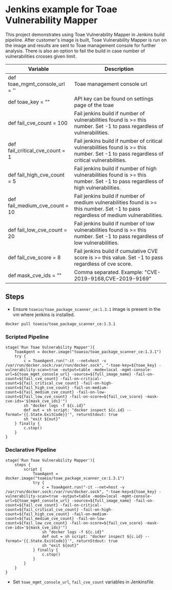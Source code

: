 # Jenkins example for Toae Vulnerability Mapper

This project demonstrates using Toae Vulnerability Mapper in Jenkins build pipeline.
After customer's image is built, Toae Vulnerability Mapper is run on the image and results are sent to Toae management console for further analysis.
There is also an option to fail the build in case number of vulnerabilities crosses given limit.

| Variable                            | Description                                                                                                                              |
|-------------------------------------|------------------------------------------------------------------------------------------------------------------------------------------|
| def toae_mgmt_console_url = '' | Toae management console url                                                                                                         |
| def toae_key = ""              | API key can be found on settings page of the toae                                                                                   |
| def fail_cve_count = 100            | Fail jenkins build if number of vulnerabilities found is >= this number. Set -1 to pass regardless of vulnerabilities.                   |
| def fail_critical_cve_count = 1     | Fail jenkins build if number of critical vulnerabilities found is >= this number. Set -1 to pass regardless of critical vulnerabilities. |
| def fail_high_cve_count = 5         | Fail jenkins build if number of high vulnerabilities found is >= this number. Set -1 to pass regardless of high vulnerabilities.         |
| def fail_medium_cve_count = 10      | Fail jenkins build if number of medium vulnerabilities found is >= this number. Set -1 to pass regardless of medium vulnerabilities.     |
| def fail_low_cve_count = 20         | Fail jenkins build if number of low vulnerabilities found is >= this number. Set -1 to pass regardless of low vulnerabilities.           |  
| def fail_cve_score = 8              | Fail jenkins build if cumulative CVE score is >= this value. Set -1 to pass regardless of cve score.                                     |
| def mask_cve_ids = ""               | Comma separated. Example: "CVE-2019-9168,CVE-2019-9169"                                                                                  |

## Steps
- Ensure `toaeio/toae_package_scanner_ce:1.3.1` image is present in the vm where jenkins is installed.
```shell script
docker pull toaeio/toae_package_scanner_ce:1.3.1
```
### Scripted Pipeline
```
stage('Run Toae Vulnerability Mapper'){
    ToaeAgent = docker.image("toaeio/toae_package_scanner_ce:1.3.1")
    try {
        c = ToaeAgent.run("-it --net=host -v /var/run/docker.sock:/var/run/docker.sock", "-toae-key=${toae_key} -vulnerability-scan=true -output=table -mode=local -mgmt-console-url=${toae_mgmt_console_url} -source=${full_image_name} -fail-on-count=${fail_cve_count} -fail-on-critical-count=${fail_critical_cve_count} -fail-on-high-count=${fail_high_cve_count} -fail-on-medium-count=${fail_medium_cve_count} -fail-on-low-count=${fail_low_cve_count} -fail-on-score=${fail_cve_score} -mask-cve-ids='${mask_cve_ids}'")
        sh "docker logs -f ${c.id}"
        def out = sh script: "docker inspect ${c.id} --format='{{.State.ExitCode}}'", returnStdout: true
        sh "exit ${out}"
    } finally {
        c.stop()
    }
}
```
### Declarative Pipeline
```
stage('Run Toae Vulnerability Mapper'){
    steps {
        script {
            ToaeAgent = docker.image("toaeio/toae_package_scanner_ce:1.3.1")
            try {
                c = ToaeAgent.run("-it --net=host -v /var/run/docker.sock:/var/run/docker.sock", "-toae-key=${toae_key} -vulnerability-scan=true -output=table -mode=local -mgmt-console-url=${toae_mgmt_console_url} -source=${full_image_name} -fail-on-count=${fail_cve_count} -fail-on-critical-count=${fail_critical_cve_count} -fail-on-high-count=${fail_high_cve_count} -fail-on-medium-count=${fail_medium_cve_count} -fail-on-low-count=${fail_low_cve_count} -fail-on-score=${fail_cve_score} -mask-cve-ids='${mask_cve_ids}'")
                sh "docker logs -f ${c.id}"
                def out = sh script: "docker inspect ${c.id} --format='{{.State.ExitCode}}'", returnStdout: true
                sh "exit ${out}"
            } finally {
                c.stop()
            }
        }
    }
}
```
- Set `toae_mgmt_console_url`, `fail_cve_count` variables in Jenkinsfile
